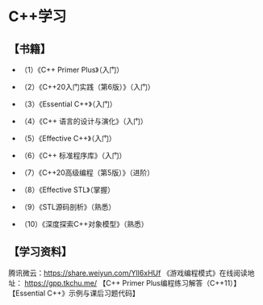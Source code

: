 # C++学习

## 【书籍】

- （1）《C++ Primer Plus》（入门）

- （2）《C++20入门实践（第6版）》（入门）

- （3）《Essential C++》（入门）

- （4）《C++ 语言的设计与演化》（入门）

- （5）《Effective C++》（入门）

- （6）《C++ 标准程序库》（入门）

- （7）《C++20高级编程（第5版）》（进阶）

- （8）《Effective STL》（掌握）

- （9）《STL源码剖析》（熟悉）

- （10）《深度探索C++对象模型》（熟悉）

## 【学习资料】

  腾讯微云：https://share.weiyun.com/YlI6xHUf
  《游戏编程模式》在线阅读地址： https://gpp.tkchu.me/
  【C++ Primer Plus编程练习解答（C++11）】
  【Essential C++》示例与课后习题代码】
